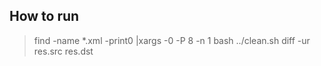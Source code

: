 How to run
----------


> find -name \*.xml -print0 |xargs -0 -P 8 -n 1 bash ../clean.sh
> diff -ur res.src res.dst
